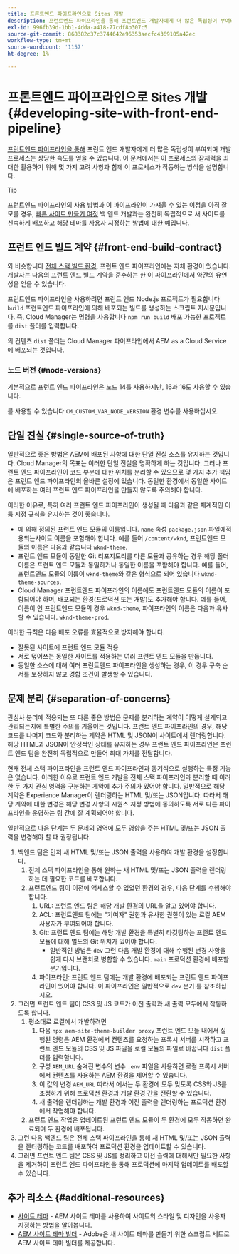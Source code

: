 ```yaml
---
title: 프론트엔드 파이프라인으로 Sites 개발
description: 프런트엔드 파이프라인을 통해 프런트엔드 개발자에게 더 많은 독립성이 부여되며, 개발 프로세스를 통해 상당한 속도를 향상시킬 수 있습니다. 이 문서에서는 제공해야 하는 프런트 엔드 빌드 프로세스의 몇 가지 특정 고려 사항에 대해 설명합니다.
exl-id: 996fb39d-1bb1-4dda-a418-77cdf8b307c5
source-git-commit: 868382c37c3744642e96353aecfc4369105a42ec
workflow-type: tm+mt
source-wordcount: '1157'
ht-degree: 1%

---
```



# 프론트엔드 파이프라인으로 Sites 개발 {#developing-site-with-front-end-pipeline}

[프런트엔드 파이프라인을 통해](/help/implementing/cloud-manager/configuring-pipelines/introduction-ci-cd-pipelines.md#front-end) 프런트 엔드 개발자에게 더 많은 독립성이 부여되며 개발 프로세스는 상당한 속도를 얻을 수 있습니다. 이 문서에서는 이 프로세스의 잠재력을 최대한 활용하기 위해 몇 가지 고려 사항과 함께 이 프로세스가 작동하는 방식을 설명합니다.

>[!TIP]
>
>프런트엔드 파이프라인의 사용 방법과 이 파이프라인이 가져올 수 있는 이점을 아직 잘 모를 경우, [빠른 사이트 만들기 여정](/help/journey-sites/quick-site/overview.md) 백 엔드 개발과는 완전히 독립적으로 새 사이트를 신속하게 배포하고 해당 테마를 사용자 지정하는 방법에 대한 예입니다.

## 프런트 엔드 빌드 계약 {#front-end-build-contract}

와 비슷합니다 [전체 스택 빌드 환경,](/help/implementing/cloud-manager/getting-access-to-aem-in-cloud/build-environment-details.md) 프런트 엔드 파이프라인에는 자체 환경이 있습니다. 개발자는 다음의 프런트 엔드 빌드 계약을 준수하는 한 이 파이프라인에서 약간의 유연성을 얻을 수 있습니다.

프런트엔드 파이프라인을 사용하려면 프런트 엔드 Node.js 프로젝트가 필요합니다 `build` 프런트엔드 파이프라인에 의해 배포되는 빌드를 생성하는 스크립트 지시문입니다. 즉, Cloud Manager는 명령을 사용합니다 `npm run build` 배포 가능한 프로젝트를 `dist` 폴더를 입력합니다.

의 컨텐츠 `dist` 폴더는 Cloud Manager 파이프라인에서 AEM as a Cloud Service에 배포되는 것입니다.

### 노드 버전 {#node-versions}

기본적으로 프런트 엔드 파이프라인은 노드 14를 사용하지만, 16과 16도 사용할 수 있습니다.

를 사용할 수 있습니다 `CM_CUSTOM_VAR_NODE_VERSION` 환경 변수를 사용하십시오.

## 단일 진실 {#single-source-of-truth}

일반적으로 좋은 방법은 AEM에 배포된 사항에 대한 단일 진실 소스를 유지하는 것입니다. Cloud Manager의 목표는 이러한 단일 진실을 명확하게 하는 것입니다. 그러나 프런트 엔드 파이프라인이 코드 부분에 대한 위치를 분리할 수 있으므로 몇 가지 추가 책임은 프런트 엔드 파이프라인의 올바른 설정에 있습니다. 동일한 환경에서 동일한 사이트에 배포하는 여러 프런트 엔드 파이프라인을 만들지 않도록 주의해야 합니다.

이러한 이유로, 특히 여러 프런트 엔드 파이프라인이 생성될 때 다음과 같은 체계적인 이름 지정 규칙을 유지하는 것이 좋습니다.

* 에 의해 정의된 프런트 엔드 모듈의 이름입니다. `name` 속성 `package.json` 파일에적용되는사이트 이름을 포함해야 합니다. 예를 들어 `/content/wknd`, 프런트엔드 모듈의 이름은 다음과 같습니다 `wknd-theme`.
* 프런트 엔드 모듈이 동일한 Git 리포지토리를 다른 모듈과 공유하는 경우 해당 폴더 이름은 프런트 엔드 모듈과 동일하거나 동일한 이름을 포함해야 합니다. 예를 들어, 프런트엔드 모듈의 이름이 `wknd-theme`와 같은 형식으로 되어 있습니다 `wknd-theme-sources`.
* Cloud Manager 프런트엔드 파이프라인의 이름에도 프런트엔드 모듈의 이름이 포함되어야 하며, 배포되는 환경(프로덕션 또는 개발)도 추가해야 합니다. 예를 들어, 이름이 인 프런트엔드 모듈의 경우 `wknd-theme`, 파이프라인의 이름은 다음과 유사할 수 있습니다. `wknd-theme-prod`.

이러한 규칙은 다음 배포 오류를 효율적으로 방지해야 합니다.

* 잘못된 사이트에 프런트 엔드 모듈 적용
* 서로 덮어쓰는 동일한 사이트를 적용하는 여러 프런트 엔드 모듈을 만듭니다.
* 동일한 소스에 대해 여러 프런트엔드 파이프라인을 생성하는 경우, 이 경우 구축 순서를 보장하지 않고 경합 조건이 발생할 수 있습니다.

## 문제 분리 {#separation-of-concerns}

관심사 분리에 적용되는 또 다른 좋은 방법은 문제를 분리하는 계약이 어떻게 설계되고 관리되는지에 특별한 주의를 기울이는 것입니다. 프런트 엔드 파이프라인의 경우, 해당 코드를 나머지 코드와 분리하는 계약은 HTML 및 JSON이 사이트에서 렌더링합니다. 해당 HTML과 JSON이 안정적인 상태를 유지하는 경우 프런트 엔드 파이프라인은 프런트 엔드 팀을 완전히 독립적으로 만들어 최대 가치를 전달합니다.

현재 전체 스택 파이프라인을 프런트 엔드 파이프라인과 동기식으로 실행하는 특정 기능은 없습니다. 이러한 이유로 프런트 엔드 개발을 전체 스택 파이프라인과 분리할 때 이러한 두 가지 관심 영역을 구분하는 계약에 추가 주의가 있어야 합니다. 일반적으로 해당 계약은 Experience Manager이 렌더링하는 HTML 및/또는 JSON입니다. 따라서 해당 계약에 대한 변경은 해당 변경 사항의 시퀀스 지정 방법에 동의하도록 서로 다른 파이프라인을 운영하는 팀 간에 잘 계획되어야 합니다.

일반적으로 다음 단계는 두 문제의 영역에 모두 영향을 주는 HTML 및/또는 JSON 출력을 변경해야 할 때 권장됩니다.

1. 백엔드 팀은 먼저 새 HTML 및/또는 JSON 출력을 사용하여 개발 환경을 설정합니다.
   1. 전체 스택 파이프라인을 통해 원하는 새 HTML 및/또는 JSON 출력을 렌더링하는 데 필요한 코드를 배포합니다.
   1. 프런트엔드 팀이 이전에 액세스할 수 없었던 환경의 경우, 다음 단계를 수행해야 합니다.
      1. URL: 프런트 엔드 팀은 해당 개발 환경의 URL을 알고 있어야 합니다.
      1. ACL: 프런트엔드 팀에는 &quot;기여자&quot; 권한과 유사한 권한이 있는 로컬 AEM 사용자가 부여되어야 합니다.
      1. Git: 프런트 엔드 팀에는 해당 개발 환경을 특별히 타깃팅하는 프런트 엔드 모듈에 대해 별도의 Git 위치가 있어야 합니다.
         * 일반적인 방법은 `dev` 그런 다음 개발 환경에 대해 수행된 변경 사항을 쉽게 다시 브랜치로 병합할 수 있습니다. `main` 프로덕션 환경에 배포할 분기입니다.
      1. 파이프라인: 프런트 엔드 팀에는 개발 환경에 배포되는 프런트 엔드 파이프라인이 있어야 합니다. 이 파이프라인은 일반적으로 `dev` 분기 를 참조하십시오.
1. 그러면 프런트 엔드 팀이 CSS 및 JS 코드가 이전 출력과 새 출력 모두에서 작동하도록 합니다.
   1. 평소대로 로컬에서 개발하려면
      1. 다음 `npx aem-site-theme-builder proxy` 프런트 엔드 모듈 내에서 실행된 명령은 AEM 환경에서 컨텐츠를 요청하는 프록시 서버를 시작하고 프런트 엔드 모듈의 CSS 및 JS 파일을 로컬 모듈의 파일로 바꿉니다 `dist` 폴더를 입력합니다.
      1. 구성 `AEM_URL` 숨겨진 변수의 변수 `.env` 파일을 사용하면 로컬 프록시 서버에서 컨텐츠를 사용하는 AEM 환경을 제어할 수 있습니다.
      1. 이 값의 변경 `AEM_URL` 따라서 에서는 두 환경에 모두 맞도록 CSS와 JS를 조정하기 위해 프로덕션 환경과 개발 환경 간을 전환할 수 있습니다.
      1. 새 출력을 렌더링하는 개발 환경과 이전 출력을 렌더링하는 프로덕션 환경에서 작업해야 합니다.
   1. 프런트 엔드 작업은 업데이트된 프런트 엔드 모듈이 두 환경에 모두 작동하면 완료되며 두 환경에 배포됩니다.
1. 그런 다음 백엔드 팀은 전체 스택 파이프라인을 통해 새 HTML 및/또는 JSON 출력을 렌더링하는 코드를 배포하여 프로덕션 환경을 업데이트할 수 있습니다.
1. 그러면 프런트 엔드 팀은 CSS 및 JS를 정리하고 이전 출력에 대해서만 필요한 사항을 제거하여 프런트 엔드 파이프라인을 통해 프로덕션에 마지막 업데이트를 배포할 수 있습니다.

## 추가 리소스 {#additional-resources}

* [사이트 테마](/help/sites-cloud/administering/site-creation/site-themes.md) - AEM 사이트 테마를 사용하여 사이트의 스타일 및 디자인을 사용자 지정하는 방법을 알아봅니다.
* [AEM 사이트 테마 빌더](https://github.com/adobe/aem-site-theme-builder) - Adobe은 새 사이트 테마를 만들기 위한 스크립트 세트로 AEM 사이트 테마 빌더를 제공합니다.
